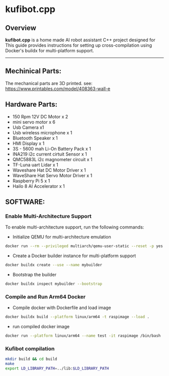 # kufibot.cpp

## Overview
**kufibot.cpp** is a home made AI robot assistant C++ project designed for This guide provides instructions for setting up cross-compilation using Docker's buildx for multi-platform support.

---

## Mechinical Parts:
The mechanical parts are 3D printed. see:  https://www.printables.com/model/408363-wall-e

## Hardware Parts:
* 150 Rpm 12V DC Motor x 2
* mini servo motor x 6
* Usb Camera x1
* Usb wireless microphone x 1
* Bluetooth Speaker x 1
* HMI Display x 1
* 3S - 5600 mah Li-On Battery Pack x 1
* INA219 i2c current cirtuit Sensor x 1
* QMC5883L i2c magnometer circuit x 1
* TF-Luna uart Lidar x 1
* Waveshare Hat DC Motor Driver x 1
* WaveShare Hat Servo Motor Driver x 1
* Raspberry Pi 5 x 1
* Hailo 8 AI Accelerator x 1

## SOFTWARE:
### Enable Multi-Architecture Support
To enable multi-architecture support, run the following commands:

* Initialize QEMU for multi-architecture emulation
```bash
docker run --rm --privileged multiarch/qemu-user-static --reset -p yes
```
* Create a Docker builder instance for multi-platform support
```bash
docker buildx create --use --name mybuilder
```
* Bootstrap the builder
```bash
docker buildx inspect mybuilder --bootstrap
```
### Compile and Run Arm64 Docker
* Compile docker with Dockerfile and load image
```bash
docker buildx build --platform linux/arm64 -t raspimage --load . 
```
* run compiled docker image
```bash
docker run --platform linux/arm64 --name test -it raspimage /bin/bash 
```

### Kufibot compilation
```bash
mkdir build && cd build
make
export LD_LIBRARY_PATH=../lib:$LD_LIBRARY_PATH
```
  

